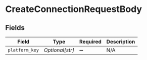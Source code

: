 # CreateConnectionRequestBody


## Fields

| Field              | Type               | Required           | Description        |
| ------------------ | ------------------ | ------------------ | ------------------ |
| `platform_key`     | *Optional[str]*    | :heavy_minus_sign: | N/A                |